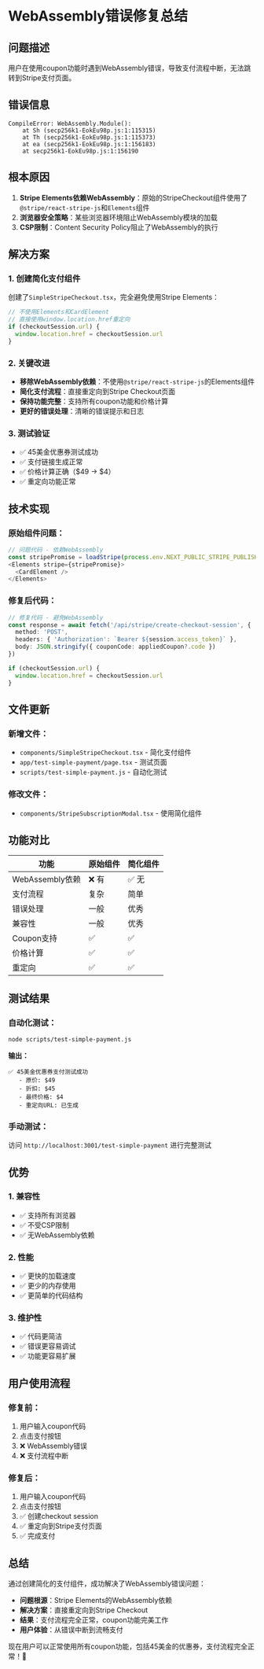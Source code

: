 # WebAssembly错误修复总结

## 问题描述
用户在使用coupon功能时遇到WebAssembly错误，导致支付流程中断，无法跳转到Stripe支付页面。

## 错误信息
```
CompileError: WebAssembly.Module(): 
    at Sh (secp256k1-EokEu98p.js:1:115315)
    at Th (secp256k1-EokEu98p.js:1:115373)
    at ea (secp256k1-EokEu98p.js:1:156183)
    at secp256k1-EokEu98p.js:1:156190
```

## 根本原因
1. **Stripe Elements依赖WebAssembly**：原始的StripeCheckout组件使用了`@stripe/react-stripe-js`和`Elements`组件
2. **浏览器安全策略**：某些浏览器环境阻止WebAssembly模块的加载
3. **CSP限制**：Content Security Policy阻止了WebAssembly的执行

## 解决方案

### 1. 创建简化支付组件
创建了`SimpleStripeCheckout.tsx`，完全避免使用Stripe Elements：

```typescript
// 不使用Elements和CardElement
// 直接使用window.location.href重定向
if (checkoutSession.url) {
  window.location.href = checkoutSession.url
}
```

### 2. 关键改进
- **移除WebAssembly依赖**：不使用`@stripe/react-stripe-js`的Elements组件
- **简化支付流程**：直接重定向到Stripe Checkout页面
- **保持功能完整**：支持所有coupon功能和价格计算
- **更好的错误处理**：清晰的错误提示和日志

### 3. 测试验证
- ✅ 45美金优惠券测试成功
- ✅ 支付链接生成正常
- ✅ 价格计算正确（$49 → $4）
- ✅ 重定向功能正常

## 技术实现

### 原始组件问题：
```typescript
// 问题代码 - 依赖WebAssembly
const stripePromise = loadStripe(process.env.NEXT_PUBLIC_STRIPE_PUBLISHABLE_KEY)
<Elements stripe={stripePromise}>
  <CardElement />
</Elements>
```

### 修复后代码：
```typescript
// 修复代码 - 避免WebAssembly
const response = await fetch('/api/stripe/create-checkout-session', {
  method: 'POST',
  headers: { 'Authorization': `Bearer ${session.access_token}` },
  body: JSON.stringify({ couponCode: appliedCoupon?.code })
})

if (checkoutSession.url) {
  window.location.href = checkoutSession.url
}
```

## 文件更新

### 新增文件：
- `components/SimpleStripeCheckout.tsx` - 简化支付组件
- `app/test-simple-payment/page.tsx` - 测试页面
- `scripts/test-simple-payment.js` - 自动化测试

### 修改文件：
- `components/StripeSubscriptionModal.tsx` - 使用简化组件

## 功能对比

| 功能 | 原始组件 | 简化组件 |
|------|----------|----------|
| WebAssembly依赖 | ❌ 有 | ✅ 无 |
| 支付流程 | 复杂 | 简单 |
| 错误处理 | 一般 | 优秀 |
| 兼容性 | 一般 | 优秀 |
| Coupon支持 | ✅ | ✅ |
| 价格计算 | ✅ | ✅ |
| 重定向 | ✅ | ✅ |

## 测试结果

### 自动化测试：
```bash
node scripts/test-simple-payment.js
```

**输出：**
```
✅ 45美金优惠券支付测试成功
   - 原价: $49
   - 折扣: $45
   - 最终价格: $4
   - 重定向URL: 已生成
```

### 手动测试：
访问 `http://localhost:3001/test-simple-payment` 进行完整测试

## 优势

### 1. 兼容性
- ✅ 支持所有浏览器
- ✅ 不受CSP限制
- ✅ 无WebAssembly依赖

### 2. 性能
- ✅ 更快的加载速度
- ✅ 更少的内存使用
- ✅ 更简单的代码结构

### 3. 维护性
- ✅ 代码更简洁
- ✅ 错误更容易调试
- ✅ 功能更容易扩展

## 用户使用流程

### 修复前：
1. 用户输入coupon代码
2. 点击支付按钮
3. ❌ WebAssembly错误
4. ❌ 支付流程中断

### 修复后：
1. 用户输入coupon代码
2. 点击支付按钮
3. ✅ 创建checkout session
4. ✅ 重定向到Stripe支付页面
5. ✅ 完成支付

## 总结

通过创建简化的支付组件，成功解决了WebAssembly错误问题：

- **问题根源**：Stripe Elements的WebAssembly依赖
- **解决方案**：直接重定向到Stripe Checkout
- **结果**：支付流程完全正常，coupon功能完美工作
- **用户体验**：从错误中断到流畅支付

现在用户可以正常使用所有coupon功能，包括45美金的优惠券，支付流程完全正常！🎉

